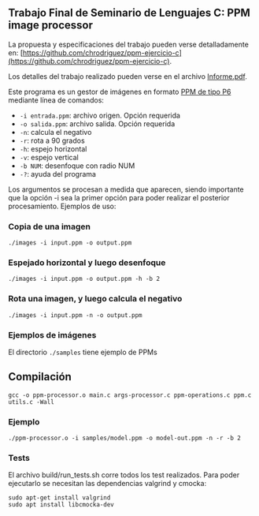 ## Trabajo Final de Seminario de Lenguajes C: PPM image processor

La propuesta y especificaciones del trabajo pueden verse detalladamente en: [https://github.com/chrodriguez/ppm-ejercicio-c](https://github.com/chrodriguez/ppm-ejercicio-c).

Los detalles del trabajo realizado pueden verse en el archivo [Informe.pdf](Informe.pdf).

Este programa es un gestor de imágenes en formato [PPM de tipo P6](http://netpbm.sourceforge.net/doc/ppm.html)
mediante línea de comandos:

* `-i entrada.ppm`: archivo origen. Opción requerida
* `-o salida.ppm`: archivo salida. Opción requerida
* `-n`: calcula el negativo
* `-r`: rota a 90 grados
* `-h`: espejo horizontal
* `-v`: espejo vertical
* `-b NUM`: desenfoque con radio NUM
* `-?`: ayuda del programa

Los argumentos se procesan a medida que aparecen, siendo importante que
la opción -i sea la primer opción para poder realizar el posterior procesamiento.
Ejemplos de uso:

### Copia de una imagen

```
./images -i input.ppm -o output.ppm
```

###  Espejado horizontal y luego desenfoque

```
./images -i input.ppm -o output.ppm -h -b 2
```

### Rota una imagen, y luego calcula el negativo

```
./images -i input.ppm -n -o output.ppm
```

### Ejemplos de imágenes

El directorio `./samples` tiene ejemplo de PPMs

## Compilación

```
gcc -o ppm-processor.o main.c args-processor.c ppm-operations.c ppm.c utils.c -Wall
```

### Ejemplo

```
./ppm-processor.o -i samples/model.ppm -o model-out.ppm -n -r -b 2
```

### Tests
El archivo build/run_tests.sh corre todos los test realizados. Para poder ejecutarlo se necesitan las
dependencias valgrind y cmocka:

```
sudo apt-get install valgrind
sudo apt install libcmocka-dev
```
